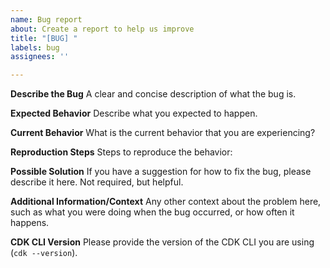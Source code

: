 ```yaml
---
name: Bug report
about: Create a report to help us improve
title: "[BUG] "
labels: bug
assignees: ''

---
```


**Describe the Bug**
A clear and concise description of what the bug is.

**Expected Behavior**
Describe what you expected to happen.

**Current Behavior**
What is the current behavior that you are experiencing?

**Reproduction Steps**
Steps to reproduce the behavior:

**Possible Solution**
If you have a suggestion for how to fix the bug, please describe it here. Not required, but helpful.

**Additional Information/Context**
Any other context about the problem here, such as what you were doing when the bug occurred, or how often it happens.

**CDK CLI Version**
Please provide the version of the CDK CLI you are using (`cdk --version`).
